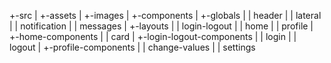 +-src
| +-assets
|   +-images
| +-components
|   +-globals
|     | header
|     | lateral
|     | notification
|     | messages
|   +-layouts
|     | login-logout
|     | home
|     | profile
|     +-home-components
|       | card
|     +-login-logout-components
|       | login
|       | logout
|     +-profile-components
|       | change-values
|       | settings
